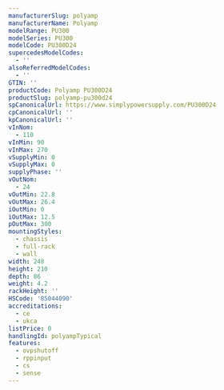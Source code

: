 ```yaml
---
manufacturerSlug: polyamp
manufacturerName: Polyamp
modelRange: PU300
modelSeries: PU300
modelCode: PU300D24
supercedesModelCodes:
  - ''
alsoReferredModelCodes:
  - ''
GTIN: ''
productCode: Polyamp PU300D24
productSlug: polyamp-pu300d24
spCanonicalUrl: https://www.simplypowersupply.com/PU300D24
cpCanonicalUrl: ''
kpCanonicalUrl: ''
vInNom:
  - 110
vInMin: 90
vInMax: 270
vSupplyMin: 0
vSupplyMax: 0
supplyPhase: ''
vOutNom:
  - 24
vOutMin: 22.8
vOutMax: 26.4
iOutMin: 0
iOutMax: 12.5
pOutMax: 300
mountingStyles:
  - chassis
  - full-rack
  - wall
width: 248
height: 210
depth: 86
weight: 4.2
rackHeight: ''
HSCode: '85044090'
accreditations:
  - ce
  - ukca
listPrice: 0
handlingId: polyampTypical
features:
  - ovpshutoff
  - rppinput
  - cs
  - sense
---
```

